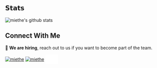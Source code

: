 

## 𝗦𝘁𝗮𝘁𝘀

![miethe's github stats](https://github-readme-stats.vercel.app/api?username=miethe&show_icons=true&theme=dracula)

## Connect With Me

:money_mouth_face: **We are hiring**, reach out to us if you want to become part of the team.

<p align="left">
<a href="https://twitter.com/miethe" target="blank"><img align="center" src="https://raw.githubusercontent.com/rahuldkjain/github-profile-readme-generator/master/src/images/icons/Social/twitter.svg" alt="miethe" height="30" width="40" /></a>
<a href="https://www.linkedin.com/in/miethe/" target="blank"><img align="center" src="https://raw.githubusercontent.com/rahuldkjain/github-profile-readme-generator/master/src/images/icons/Social/linked-in-alt.svg" alt="miethe" height="30" width="40" /></a>
<a href="https://meatybytes.io" target="blank"><img align="center" src="logo.svg" alt="miethe" height="30" width="40" /></a>
</p>
